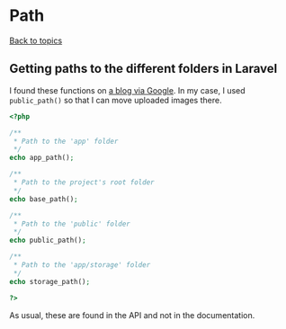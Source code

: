 # Path

[Back to topics](README.md#topics)

## Getting paths to the different folders in Laravel

I found these functions on [a blog via Google](http://www.kathirvel.com/laravel-4-get-app-path-public-path-storage-path-base-path/). In my case, I used `public_path()` so that I can move uploaded images there.

````php
<?php

/**
 * Path to the 'app' folder
 */
echo app_path();

/**
 * Path to the project's root folder
 */
echo base_path();

/**
 * Path to the 'public' folder
 */
echo public_path();

/**
 * Path to the 'app/storage' folder
 */
echo storage_path();

?>
````

As usual, these are found in the API and not in the documentation. 
